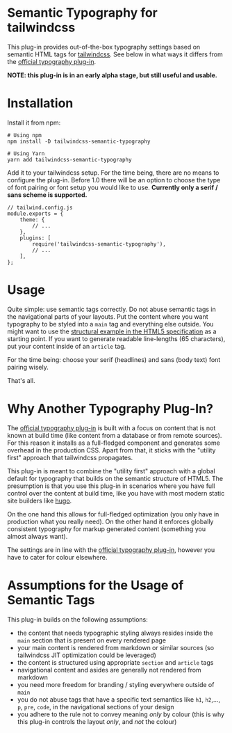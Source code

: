 # Semantic Typography for tailwindcss

This plug-in provides out-of-the-box typography settings based on semantic HTML
tags for [tailwindcss](https://tailwindcss.com/).
See below in what ways it differs from the
[official typography plug-in](https://tailwindcss.com/docs/typography-plugin).

**NOTE: this plug-in is in an early alpha stage, but still useful and usable.**


# Installation

Install it from npm:

```
# Using npm
npm install -D tailwindcss-semantic-typography

# Using Yarn
yarn add tailwindcss-semantic-typography

```

Add it to your tailwindcss setup. For the time being, there are no means
to configure the plug-in. Before 1.0 there will be an option to choose the type
of font pairing or font setup you would like to use.
**Currently only a serif / sans scheme is supported.**

```
// tailwind.config.js
module.exports = {
    theme: {
        // ...
    },
    plugins: [
        require('tailwindcss-semantic-typography'),
        // ...
    ],
};
```

# Usage

Quite simple: use semantic tags correctly. Do not abuse semantic tags in the
navigational parts of your layouts. Put the content where you want typography
to be styled into a `main` tag and everything else outside.
You might want to use the
[structural example in the HTML5 specification](https://html.spec.whatwg.org/multipage/grouping-content.html#the-main-element)
as a starting point.
If you want to generate readable line-lengths (65 characters), put your content
inside of an `article` tag.

For the time being: choose your serif (headlines) and sans (body text)
font pairing wisely.

That's all.


# Why Another Typography Plug-In?

The [official typography plug-in](https://tailwindcss.com/docs/typography-plugin) is built with a focus on content that is
not known at build time (like content from a database or from remote sources).
For this reason it installs as a full-fledged component and generates some
overhead in the production CSS. Apart from that, it sticks with the
"utility first" approach that tailwindcss propagates.

This plug-in is meant to combine the "utility first" approach with a global
default for typography that builds on the semantic structure of HTML5.
The presumption is that you use this plug-in in scenarios where you have full
control over the content at build time, like you have with most modern static
site builders like [hugo](https://gohugo.io/).

On the one hand this allows for full-fledged optimization (you only have in
production what you really need). On the other hand it enforces globally
consistent typography for markup generated content (something you almost
always want).

The settings are in line with the [official typography plug-in](https://tailwindcss.com/docs/typography-plugin),
however you have to cater for colour elsewhere.


# Assumptions for the Usage of Semantic Tags

This plug-in builds on the following assumptions:

- the content that needs typographic styling always resides inside the
  `main` section that is present on every rendered page
- your main content is rendered from markdown or similar sources
  (so tailwindcss JIT optimization could be leveraged)
- the content is structured using appropriate `section` and `article` tags
- navigational content and asides are generally not rendered from markdown
- you need more freedom for branding / styling everywhere outside of `main`
- you do not abuse tags that have a specific text semantics like
  `h1`, `h2`,..., `p`, `pre`, `code`,
  in the navigational sections of your design
- you adhere to the rule not to convey meaning _only_ by colour (this is
  why this plug-in controls the layout _only_, and _not_ the colour)
